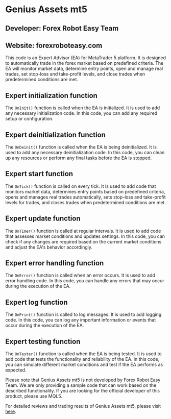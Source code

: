 # Genius Assets mt5

## Developer: Forex Robot Easy Team
## Website: forexroboteasy.com

This code is an Expert Advisor (EA) for MetaTrader 5 platform. It is designed to automatically trade in the forex market based on predefined criteria. The EA will monitor market data, determine entry points, open and manage real trades, set stop-loss and take-profit levels, and close trades when predetermined conditions are met.

## Expert initialization function

The `OnInit()` function is called when the EA is initialized. It is used to add any necessary initialization code. In this code, you can add any required setup or configuration.

## Expert deinitialization function

The `OnDeinit()` function is called when the EA is being deinitialized. It is used to add any necessary deinitialization code. In this code, you can clean up any resources or perform any final tasks before the EA is stopped.

## Expert start function

The `OnTick()` function is called on every tick. It is used to add code that monitors market data, determines entry points based on predefined criteria, opens and manages real trades automatically, sets stop-loss and take-profit levels for trades, and closes trades when predetermined conditions are met.

## Expert update function

The `OnTimer()` function is called at regular intervals. It is used to add code that assesses market conditions and updates settings. In this code, you can check if any changes are required based on the current market conditions and adjust the EA's behavior accordingly.

## Expert error handling function

The `OnError()` function is called when an error occurs. It is used to add error handling code. In this code, you can handle any errors that may occur during the execution of the EA.

## Expert log function

The `OnPrint()` function is called to log messages. It is used to add logging code. In this code, you can log any important information or events that occur during the execution of the EA.

## Expert testing function

The `OnTester()` function is called when the EA is being tested. It is used to add code that tests the functionality and reliability of the EA. In this code, you can simulate different market conditions and test if the EA performs as expected.

Please note that Genius Assets mt5 is not developed by Forex Robot Easy Team. We are only providing a sample code that can work based on the described functionality. If you are looking for the official developer of this product, please use MQL5.

For detailed reviews and trading results of Genius Assets mt5, please visit [here](https://forexroboteasy.com/forex-robot-review/review-genius-assets-mt5-a-professional-forex-traders-perspective/).

